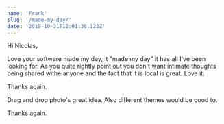 ```yaml
---
name: 'Frank'
slug: '/made-my-day/'
date: '2019-10-31T12:01:38.123Z'
---
```


Hi Nicolas,

Love your software made my day, it "made my day" it has all I've been looking
for. As you quite rightly point out you don't want intimate thoughts being
shared withe anyone and the fact that it is local is great. Love it.

Thanks again.

Drag and drop photo's great idea. Also different themes would be good to.

Thanks again.
